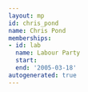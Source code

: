 ```yaml
---
layout: mp
id: chris_pond
name: Chris Pond
memberships:
- id: lab
  name: Labour Party
  start: 
  end: '2005-03-18'
autogenerated: true
---
```


